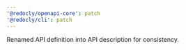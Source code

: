 ```yaml
---
'@redocly/openapi-core': patch
'@redocly/cli': patch
---
```


Renamed API definition into API description for consistency.
